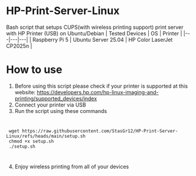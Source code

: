 # HP-Print-Server-Linux
Bash script that setups CUPS(with wireless printing support) print server with HP Printer (USB) on Ubuntu/Debian
| Tested Devices | OS | Printer |
|---|---|---|
| Raspberry Pi 5 | Ubuntu Server 25.04 | HP Color LaserJet CP2025n |

# How to use
1. Before using this script please check if your printer is supported at this website:
https://developers.hp.com/hp-linux-imaging-and-printing/supported_devices/index
2. Connect your printer via USB
3. Run the script using these commands
#
     wget https://raw.githubusercontent.com/StasGr12/HP-Print-Server-Linux/refs/heads/main/setup.sh
     chmod +x setup.sh
     ./setup.sh
#
4. Enjoy wireless printing from all of your devices
